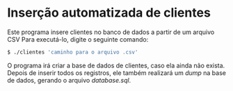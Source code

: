 # Inserção automatizada de clientes
Este programa insere clientes no banco de dados a partir de um arquivo CSV
Para executá-lo, digite o seguinte comando:
```sh
$ ./clientes 'caminho para o arquivo .csv'
```
O programa irá criar a base de dados de clientes, caso ela ainda não exista. Depois de inserir todos os registros, ele também realizará um *dump* na base de dados, gerando o arquivo *database.sql*.